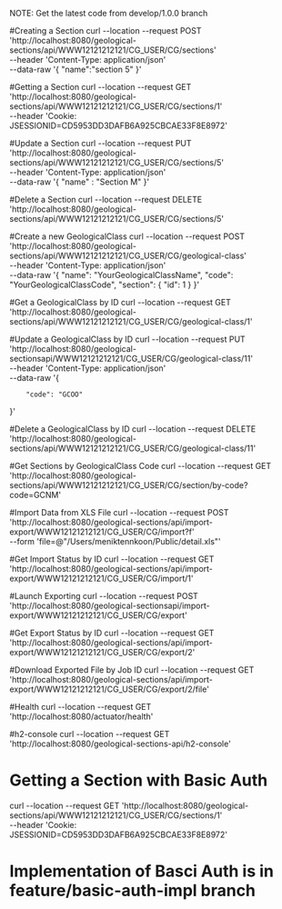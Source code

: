NOTE: Get the latest code from develop/1.0.0 branch

#Creating a Section
curl --location --request POST 'http://localhost:8080/geological-sections/api/WWW12121212121/CG_USER/CG/sections' \
--header 'Content-Type: application/json' \
--data-raw '{
    "name":"section 5"
}'

#Getting a Section
curl --location --request GET 'http://localhost:8080/geological-sections/api/WWW12121212121/CG_USER/CG/sections/1' \
--header 'Cookie: JSESSIONID=CD5953DD3DAFB6A925CBCAE33F8E8972'

#Update a Section
curl --location --request PUT 'http://localhost:8080/geological-sections/api/WWW12121212121/CG_USER/CG/sections/5' \
--header 'Content-Type: application/json' \
--data-raw '{
    "name" : "Section M"
}'

#Delete a Section
curl --location --request DELETE 'http://localhost:8080/geological-sections/api/WWW12121212121/CG_USER/CG/sections/5'

#Create a new GeologicalClass
curl --location --request POST 'http://localhost:8080/geological-sections/api/WWW12121212121/CG_USER/CG/geological-class' \
--header 'Content-Type: application/json' \
--data-raw '{
    "name": "YourGeologicalClassName",
    "code": "YourGeologicalClassCode",
    "section": {
        "id": 1
    }
}'

#Get a GeologicalClass by ID
curl --location --request GET 'http://localhost:8080/geological-sections/api/WWW12121212121/CG_USER/CG/geological-class/1'

#Update a GeologicalClass by ID
curl --location --request PUT 'http://localhost:8080/geological-sectionsapi/WWW12121212121/CG_USER/CG/geological-class/11' \
--header 'Content-Type: application/json' \
--data-raw '{

        "code": "GCOO"
    
}'

#Delete a GeologicalClass by ID
curl --location --request DELETE 'http://localhost:8080/geological-sections/api/WWW12121212121/CG_USER/CG/geological-class/11'

#Get Sections by GeologicalClass Code
curl --location --request GET 'http://localhost:8080/geological-sections/api/WWW12121212121/CG_USER/CG/section/by-code?code=GCNM'

#Import Data from XLS File
curl --location --request POST 'http://localhost:8080/geological-sections/api/import-export/WWW12121212121/CG_USER/CG/import?f' \
--form 'file=@"/Users/meniktennkoon/Public/detail.xls"'

#Get Import Status by ID
curl --location --request GET 'http://localhost:8080/geological-sections/api/import-export/WWW12121212121/CG_USER/CG/import/1'

#Launch Exporting
curl --location --request POST 'http://localhost:8080/geological-sectionsapi/import-export/WWW12121212121/CG_USER/CG/export'

#Get Export Status by ID
curl --location --request GET 'http://localhost:8080/geological-sections/api/import-export/WWW12121212121/CG_USER/CG/export/2'

#Download Exported File by Job ID
curl --location --request GET 'http://localhost:8080/geological-sections/api/import-export/WWW12121212121/CG_USER/CG/export/2/file'

#Health
curl --location --request GET 'http://localhost:8080/actuator/health'

#h2-console
curl --location --request GET 'http://localhost:8080/geological-sections-api/h2-console'


# Getting a Section with Basic Auth
curl --location --request GET 'http://localhost:8080/geological-sections/api/WWW12121212121/CG_USER/CG/sections/1' \
--header 'Cookie: JSESSIONID=CD5953DD3DAFB6A925CBCAE33F8E8972'

# Implementation of Basci Auth is in feature/basic-auth-impl branch 

